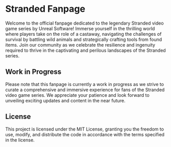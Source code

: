 # Stranded Fanpage

Welcome to the official fanpage dedicated to the legendary Stranded video game series by Unreal Software! Immerse yourself in the thrilling world where players take on the role of a castaway, navigating the challenges of survival by battling wild animals and strategically crafting tools from found items. Join our community as we celebrate the resilience and ingenuity required to thrive in the captivating and perilous landscapes of the Stranded series.

## Work in Progress

Please note that this fanpage is currently a work in progress as we strive to curate a comprehensive and immersive experience for fans of the Stranded video game series. We appreciate your patience and look forward to unveiling exciting updates and content in the near future.

## License

This project is licensed under the MIT License, granting you the freedom to use, modify, and distribute the code in accordance with the terms specified in the license.
